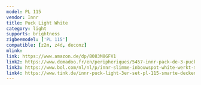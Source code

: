 ```yaml
---
model: PL 115
vendor: Innr
title: Puck Light White
category: light
supports: brightness
zigbeemodel: ['PL 115']
compatible: [z2m, z4d, deconz]
mlink: 
link: https://www.amazon.de/dp/B083M8GFV1
link2: https://www.domadoo.fr/en/peripheriques/5457-innr-pack-de-3-pucks-encastrables-blanc-chaud-2700k-intensite-reglable-8718781552442.html
link3: https://www.bol.com/nl/nl/p/innr-slimme-inbouwspot-white-werkt-met-philips-hue-warmwit-licht-zigbee-smart-led-lamp-dimbaar-3-pack/9300000001640334/
link4: https://www.tink.de/innr-puck-light-3er-set-pl-115-smarte-deckenbeleuchtung
---
```

